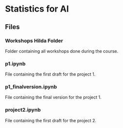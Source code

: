# Statistics for AI

## Files
### Workshops Hilda Folder
Folder containing all workshops done during the course.
### p1.ipynb
File containing the first draft for the project 1.
### p1_finalversion.ipynb
File containing the final version for the project 1.
### project2.ipynb
File containing the first draft for the project 2.
